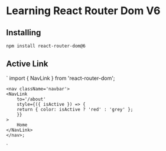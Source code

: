 # Learning React Router Dom V6

## Installing
`
    npm install react-router-dom@6
`

## Active Link
`
    import { NavLink } from 'react-router-dom';

    <nav className='navbar'>
    <NavLink
        to='/about'
        style={({ isActive }) => {
        return { color: isActive ? 'red' : 'grey' };
        }}
    >
        Home
    </NavLink>
    </nav>;
`